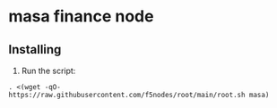 # masa finance node

## Installing

1. Run the script:

`. <(wget -qO- https://raw.githubusercontent.com/f5nodes/root/main/root.sh masa)`
